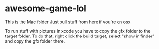 awesome-game-lol
================

This is the Mac folder
Just pull stuff from here if you're on osx

To run stuff with pictures in xcode you have to copy the gfx folder to the target folder.
To do that, right click the build target, select "show in finder" and copy the gfx folder there.
